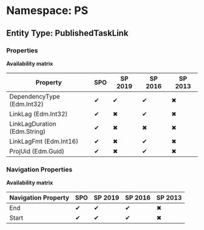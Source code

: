 # Namespace: PS
## Entity Type: PublishedTaskLink

### Properties

**Availability matrix**

Property | SPO | SP 2019 | SP 2016 | SP 2013
----------|-----|---------|---------|--------
DependencyType (Edm.Int32) | ✔ | ✔ | ✔ | ✖
LinkLag (Edm.Int32) | ✔ | ✖ | ✔ | ✖
LinkLagDuration (Edm.String) | ✔ | ✖ | ✖ | ✖
LinkLagFmt (Edm.Int16) | ✔ | ✖ | ✔ | ✖
ProjUid (Edm.Guid) | ✔ | ✖ | ✔ | ✖

### Navigation Properties

**Availability matrix**

Navigation Property | SPO | SP 2019 | SP 2016 | SP 2013
----------|-----|---------|---------|--------
End | ✔ | ✔ | ✔ | ✖
Start | ✔ | ✔ | ✔ | ✖
